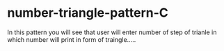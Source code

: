 # number-triangle-pattern-C
In this pattern you will see that user will enter number of step of trianle in which number will print in  form of traingle.....



